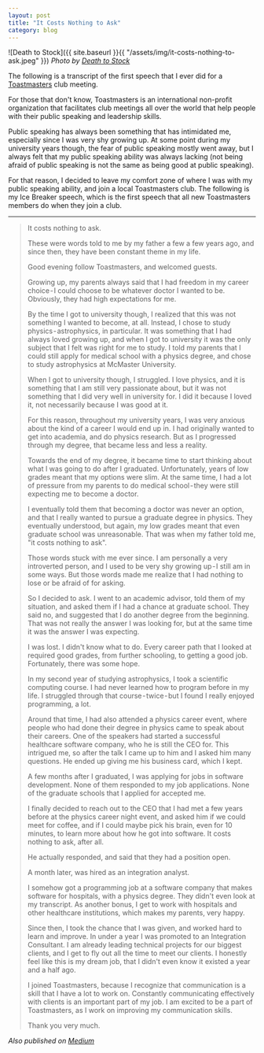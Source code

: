 ```yaml
---
layout: post
title: "It Costs Nothing to Ask"
category: blog
---
```


![Death to Stock]({{ site.baseurl }}{{ "/assets/img/it-costs-nothing-to-ask.jpeg" }})
*Photo by [Death to Stock](https://deathtothestockphoto.com/)*

The following is a transcript of the first speech that I ever did for a [Toastmasters](https://www.toastmasters.org/) club meeting.

For those that don't know, Toastmasters is an international non-profit organization that facilitates club meetings all over the world that help people with their public speaking and leadership skills.

Public speaking has always been something that has intimidated me, especially since I was very shy growing up. At some point during my university years though, the fear of public speaking mostly went away, but I always felt that my public speaking ability was always lacking (not being afraid of public speaking is not the same as being good at public speaking).

For that reason, I decided to leave my comfort zone of where I was with my public speaking ability, and join a local Toastmasters club. The following is my Ice Breaker speech, which is the first speech that all new Toastmasters members do when they join a club.

***

> It costs nothing to ask.
>
> These were words told to me by my father a few a few years ago, and since then, they have been constant theme in my life.
>
> Good evening follow Toastmasters, and welcomed guests.
>
> Growing up, my parents always said that I had freedom in my career choice - I could choose to be whatever doctor I wanted to be. Obviously, they had high expectations for me.
>
> By the time I got to university though, I realized that this was not something I wanted to become, at all. Instead, I chose to study physics - astrophysics, in particular. It was something that I had always loved growing up, and when I got to university it was the only subject that I felt was right for me to study. I told my parents that I could still apply for medical school with a physics degree, and chose to study astrophysics at McMaster University.
>
> When I got to university though, I struggled. I love physics, and it is something that I am still very passionate about, but it was not something that I did very well in university for. I did it because I loved it, not necessarily because I was good at it.
>
> For this reason, throughout my university years, I was very anxious about the kind of a career I would end up in. I had originally wanted to get into academia, and do physics research. But as I progressed through my degree, that became less and less a reality.
>
> Towards the end of my degree, it became time to start thinking about what I was going to do after I graduated. Unfortunately, years of low grades meant that my options were slim. At the same time, I had a lot of pressure from my parents to do medical school - they were still expecting me to become a doctor.
>
> I eventually told them that becoming a doctor was never an option, and that I really wanted to pursue a graduate degree in physics. They eventually understood, but again, my low grades meant that even graduate school was unreasonable. That was when my father told me, "it costs nothing to ask".
>
> Those words stuck with me ever since. I am personally a very introverted person, and I used to be very shy growing up - I still am in some ways. But those words made me realize that I had nothing to lose or be afraid of for asking.
>
> So I decided to ask. I went to an academic advisor, told them of my situation, and asked them if I had a chance at graduate school. They said no, and suggested that I do another degree from the beginning. That was not really the answer I was looking for, but at the same time it was the answer I was expecting.
>
> I was lost. I didn't know what to do. Every career path that I looked at required good grades, from further schooling, to getting a good job. Fortunately, there was some hope.
>
> In my second year of studying astrophysics, I took a scientific computing course. I had never learned how to program before in my life. I struggled through that course - twice - but I found I really enjoyed programming, a lot.
>
> Around that time, I had also attended a physics career event, where people who had done their degree in physics came to speak about their careers. One of the speakers had started a successful healthcare software company, who he is still the CEO for. This intrigued me, so after the talk I came up to him and I asked him many questions. He ended up giving me his business card, which I kept.
>
> A few months after I graduated, I was applying for jobs in software development. None of them responded to my job applications. None of the graduate schools that I applied for accepted me.
>
> I finally decided to reach out to the CEO that I had met a few years before at the physics career night event, and asked him if we could meet for coffee, and if I could maybe pick his brain, even for 10 minutes, to learn more about how he got into software. It costs nothing to ask, after all.
>
> He actually responded, and said that they had a position open.
>
> A month later, was hired as an integration analyst.
>
> I somehow got a programming job at a software company that makes software for hospitals, with a physics degree. They didn't even look at my transcript. As another bonus, I get to work with hospitals and other healthcare institutions, which makes my parents, very happy.
>
> Since then, I took the chance that I was given, and worked hard to learn and improve. In under a year I was promoted to an Integration Consultant. I am already leading technical projects for our biggest clients, and I get to fly out all the time to meet our clients. I honestly feel like this is my dream job, that I didn't even know it existed a year and a half ago.
>
> I joined Toastmasters, because I recognize that communication is a skill that I have a lot to work on. Constantly communicating effectively with clients is an important part of my job. I am excited to be a part of Toastmasters, as I work on improving my communication skills.
>
> Thank you very much.

*Also published on [Medium](https://medium.com/@LeNPaul/it-costs-nothing-to-ask-7fb5ca51fde4)*
